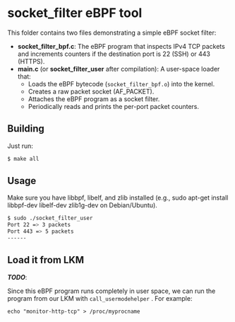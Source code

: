 # socket_filter eBPF tool

This folder contains two files demonstrating a simple eBPF socket filter:

- **socket_filter_bpf.c**: The eBPF program that inspects IPv4 TCP packets and increments counters if the destination port is 22 (SSH) or 443 (HTTPS).
- **main.c** (or **socket_filter_user** after compilation): A user-space loader that:
  - Loads the eBPF bytecode (`socket_filter_bpf.o`) into the kernel.
  - Creates a raw packet socket (AF_PACKET).
  - Attaches the eBPF program as a socket filter.
  - Periodically reads and prints the per-port packet counters.

## Building

Just run:

```bash
$ make all
```

## Usage

Make sure you have libbpf, libelf, and zlib installed (e.g., sudo apt-get install libbpf-dev libelf-dev zlib1g-dev on Debian/Ubuntu).

```bash
$ sudo ./socket_filter_user
Port 22 => 3 packets
Port 443 => 5 packets
------
```

## Load it from LKM

***TODO***:

Since this eBPF program runs completely in user space, we can run the program from our LKM with `call_usermodehelper` . For example:

```
echo "monitor-http-tcp" > /proc/myprocname
```
